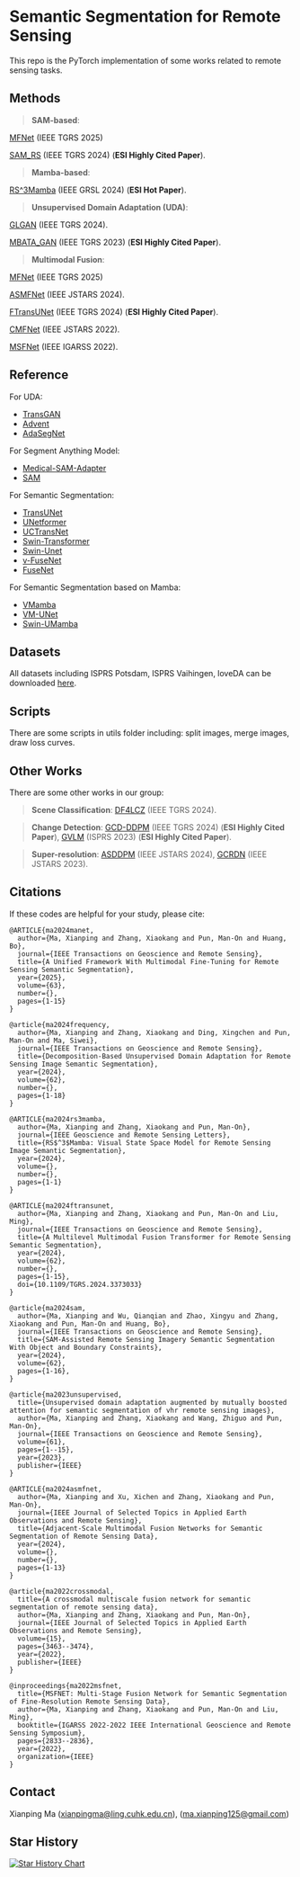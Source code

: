 # Semantic Segmentation for Remote Sensing

This repo is the PyTorch implementation of some works related to remote sensing tasks.

## Methods

> **SAM-based**:

[MFNet](https://ieeexplore.ieee.org/abstract/document/11063320) (IEEE TGRS 2025)

[SAM_RS](https://ieeexplore.ieee.org/abstract/document/10636322) (IEEE TGRS 2024) (**ESI Highly Cited Paper**).

> **Mamba-based**:

[RS^3Mamba](https://ieeexplore.ieee.org/abstract/document/10556777) (IEEE GRSL 2024) (**ESI Hot Paper**).

> **Unsupervised Domain Adaptation (UDA)**:

[GLGAN](https://ieeexplore.ieee.org/document/10721444) (IEEE TGRS 2024).

[MBATA_GAN](https://ieeexplore.ieee.org/abstract/document/10032584/) (IEEE TGRS 2023) (**ESI Highly Cited Paper**).


> **Multimodal Fusion**:

[MFNet](https://ieeexplore.ieee.org/abstract/document/11063320) (IEEE TGRS 2025)

[ASMFNet](https://ieeexplore.ieee.org/document/10736654) (IEEE JSTARS 2024).

[FTransUNet](https://ieeexplore.ieee.org/document/10458980) (IEEE TGRS 2024) (**ESI Highly Cited Paper**).

[CMFNet](https://ieeexplore.ieee.org/abstract/document/9749821/) (IEEE JSTARS 2022).

[MSFNet](https://ieeexplore.ieee.org/abstract/document/9883789) (IEEE IGARSS 2022).

## Reference
For UDA:
* [TransGAN](https://github.com/VITA-Group/TransGAN)
* [Advent](https://github.com/valeoai/ADVENT)
* [AdaSegNet](https://github.com/wasidennis/AdaptSegNet)

For Segment Anything Model:
* [Medical-SAM-Adapter](https://github.com/MedicineToken/Medical-SAM-Adapter/tree/main)
* [SAM](https://github.com/facebookresearch/segment-anything)

For Semantic Segmentation:
* [TransUNet](https://github.com/Beckschen/TransUNet)
* [UNetformer](https://github.com/WangLibo1995/GeoSeg)
* [UCTransNet](https://github.com/McGregorWwww/UCTransNet)
* [Swin-Transformer](https://github.com/microsoft/Swin-Transformer)
* [Swin-Unet](https://github.com/HuCaoFighting/Swin-Unet)
* [v-FuseNet](https://github.com/nshaud/DeepNetsForEO)
* [FuseNet](https://github.com/MehmetAygun/fusenet-pytorch)

For Semantic Segmentation based on Mamba:
* [VMamba](https://github.com/MzeroMiko/VMamba)
* [VM-UNet](https://github.com/JCruan519/VM-UNet)
* [Swin-UMamba](https://github.com/JiarunLiu/Swin-UMamba)

## Datasets
All datasets including ISPRS Potsdam, ISPRS Vaihingen, loveDA can be downloaded [here](https://github.com/open-mmlab/mmsegmentation/blob/main/docs/en/user_guides/2_dataset_prepare.md#prepare-datasets).

## Scripts
There are some scripts in utils folder including: split images, merge images, draw loss curves.

## Other Works
There are some other works in our group:
> **Scene Classification**: [DF4LCZ](https://github.com/ctrlovefly/DF4LCZ) (IEEE TGRS 2024).

> **Change Detection**: [GCD-DDPM](https://github.com/udrs/GCD) (IEEE TGRS 2024) (**ESI Highly Cited Paper**), [GVLM](https://github.com/zxk688/GVLM) (ISPRS 2023) (**ESI Highly Cited Paper**).

> **Super-resolution**: [ASDDPM](https://github.com/littlebeen/ASDDPM-Adaptive-Semantic-Enhanced-DDPM) (IEEE JSTARS 2024), [GCRDN](https://github.com/zxk688/GCRDN) (IEEE JSTARS 2023).

## Citations
If these codes are helpful for your study, please cite:
```
@ARTICLE{ma2024manet,
  author={Ma, Xianping and Zhang, Xiaokang and Pun, Man-On and Huang, Bo},
  journal={IEEE Transactions on Geoscience and Remote Sensing}, 
  title={A Unified Framework With Multimodal Fine-Tuning for Remote Sensing Semantic Segmentation}, 
  year={2025},
  volume={63},
  number={},
  pages={1-15}
}

@article{ma2024frequency,
  author={Ma, Xianping and Zhang, Xiaokang and Ding, Xingchen and Pun, Man-On and Ma, Siwei},
  journal={IEEE Transactions on Geoscience and Remote Sensing}, 
  title={Decomposition-Based Unsupervised Domain Adaptation for Remote Sensing Image Semantic Segmentation}, 
  year={2024},
  volume={62},
  number={},
  pages={1-18}
}

@ARTICLE{ma2024rs3mamba,
  author={Ma, Xianping and Zhang, Xiaokang and Pun, Man-On},
  journal={IEEE Geoscience and Remote Sensing Letters}, 
  title={RS$^3$Mamba: Visual State Space Model for Remote Sensing Image Semantic Segmentation}, 
  year={2024},
  volume={},
  number={},
  pages={1-1}
}

@ARTICLE{ma2024ftransunet,
  author={Ma, Xianping and Zhang, Xiaokang and Pun, Man-On and Liu, Ming},
  journal={IEEE Transactions on Geoscience and Remote Sensing}, 
  title={A Multilevel Multimodal Fusion Transformer for Remote Sensing Semantic Segmentation}, 
  year={2024},
  volume={62},
  number={},
  pages={1-15},
  doi={10.1109/TGRS.2024.3373033}
}

@article{ma2024sam,
  author={Ma, Xianping and Wu, Qianqian and Zhao, Xingyu and Zhang, Xiaokang and Pun, Man-On and Huang, Bo},
  journal={IEEE Transactions on Geoscience and Remote Sensing}, 
  title={SAM-Assisted Remote Sensing Imagery Semantic Segmentation With Object and Boundary Constraints}, 
  year={2024},
  volume={62},
  pages={1-16},
}

@article{ma2023unsupervised,
  title={Unsupervised domain adaptation augmented by mutually boosted attention for semantic segmentation of vhr remote sensing images},
  author={Ma, Xianping and Zhang, Xiaokang and Wang, Zhiguo and Pun, Man-On},
  journal={IEEE Transactions on Geoscience and Remote Sensing},
  volume={61},
  pages={1--15},
  year={2023},
  publisher={IEEE}
}

@ARTICLE{ma2024asmfnet,
  author={Ma, Xianping and Xu, Xichen and Zhang, Xiaokang and Pun, Man-On},
  journal={IEEE Journal of Selected Topics in Applied Earth Observations and Remote Sensing}, 
  title={Adjacent-Scale Multimodal Fusion Networks for Semantic Segmentation of Remote Sensing Data}, 
  year={2024},
  volume={},
  number={},
  pages={1-13}
}

@article{ma2022crossmodal,
  title={A crossmodal multiscale fusion network for semantic segmentation of remote sensing data},
  author={Ma, Xianping and Zhang, Xiaokang and Pun, Man-On},
  journal={IEEE Journal of Selected Topics in Applied Earth Observations and Remote Sensing},
  volume={15},
  pages={3463--3474},
  year={2022},
  publisher={IEEE}
}

@inproceedings{ma2022msfnet,
  title={MSFNET: Multi-Stage Fusion Network for Semantic Segmentation of Fine-Resolution Remote Sensing Data},
  author={Ma, Xianping and Zhang, Xiaokang and Pun, Man-On and Liu, Ming},
  booktitle={IGARSS 2022-2022 IEEE International Geoscience and Remote Sensing Symposium},
  pages={2833--2836},
  year={2022},
  organization={IEEE}
}
```

## Contact 
Xianping Ma ([xianpingma@ling.cuhk.edu.cn](xianpingma@ling.cuhk.edu.cn)), ([ma.xianping125@gmail.com](haonan1wang@gmail.com))

## Star History

[![Star History Chart](https://api.star-history.com/svg?repos=sstary/SSRS&type=Date)](https://star-history.com/#sstary/SSRS&Date)
